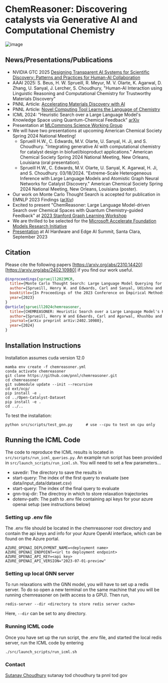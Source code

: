 # ChemReasoner: Discovering catalysts via Generative AI and Computational Chemistry
![image](https://github.com/pnnl/chemreasoner/assets/7649924/ccae35c9-876e-4865-8e46-0b229167d522)

## News/Presentations/Publications
* NVIDIA GTC 2025 [Designing Transparent AI Systems for Scientific Discovery: Patterns and Practices for Human-AI Collaboration](https://www.nvidia.com/en-us/on-demand/session/gtc25-S72049)
* AAAI 2025: S. Beus, H. W. Sprueill, R. Meyur, M. V. Olarte, K. Agarwal, D. Zhang, U. Sanyal, J. Lercher, S. Choudhury, "Human-AI Interaction using Linguistic Reasoning and Computational Chemistry for Trustworthy Materials Discovery"
* PNNL Article: [Accelerating Materials Discovery with AI](https://www.pnnl.gov/publications/accelerating-materials-discovery-ai)
* PNNL Article: [Novel Computing Tool Learns the Language of Chemistry](https://www.pnnl.gov/publications/novel-computing-tool-learns-language-chemistry)
* ICML 2024: "Heuristic Search over a Large Language Model's Knowledge Space using Quantum-Chemical Feedback" [arXiv](https://arxiv.org/abs/2402.10980)
* Presentation at [MLCommons Science Working Group](https://sutanay.github.io/publications/ChemReasoner-SciMLCommons.pdf)
* We will have two presentations at upcoming American Chemical Society Spring 2024 National Meeting!
    * Sprueill H.W., C. Edwards, M.V. Olarte, U. Sanyal, H. Ji, and S. Choudhury. "Integrating generative AI with computational chemistry for catalyst design in biofuel/bioproduct applications." American Chemical Society Spring 2024 National Meeting, New Orleans, Louisiana (oral presentation).
    * Sprueill H.W., C. Edwards, M.V. Olarte, U. Sanyal, K. Agarwal, H. Ji, and S. Choudhury. 03/18/2024. "Extreme-Scale Heterogeneous Inference with Large Language Models and Atomistic Graph Neural Networks for Catalyst Discovery." American Chemical Society Spring 2024 National Meeting, New Orleans, Louisiana (poster). 
* Our work on Monte Carlo Thought Search is accepted for publication in EMNLP 2023 Findings ([arXiv](https://arxiv.org/abs/2310.14420))
* Excited to present "ChemReasoner: Large Language Model-driven Search over Chemical Spaces with Quantum Chemistry-guided Feedback" at [2023 Stanford Graph Learning Workshop](https://snap.stanford.edu/graphlearning-workshop-2023/)
* We are thrilled to be selected for the [Microsoft Accelerate Foundation Models Research Initiative](https://www.microsoft.com/en-us/research/collaboration/accelerating-foundation-models-research/)
* [Presentation](https://www.kisacoresearch.com/sites/default/files/presentations/aihwsummit-sutanay.pdf) at AI Hardware and Edge AI Summit, Santa Clara, September 2023

Citation
------

Please cite the following papers [https://arxiv.org/abs/2310.14420] [https://arxiv.org/abs/2402.10980] if you find our work useful.

```bibtex
@inproceedings{sprueill2023MCR,
  title={Monte Carlo Thought Search: Large Language Model Querying for Complex Scientific Reasoning in Catalyst Design},
  author={Sprueill, Henry W. and Edwards, Carl and Sanyal, Udishnu and Olarte, Mariefel and Ji, Heng and Choudhury, Sutanay}
  booktitle={In Proceedings of the 2023 Conference on Empirical Methods in Natural Language Processing (EMNLP2023) Findings},
  year={2023}
}
@article{sprueill2024chemreasoner,
  title={CHEMREASONER: Heuristic Search over a Large Language Model's Knowledge Space using Quantum-Chemical Feedback},
  author={Sprueill, Henry W and Edwards, Carl and Agarwal, Khushbu and Olarte, Mariefel V and Sanyal, Udishnu and Johnston, Conrad and Liu, Hongbin and Ji, Heng and Choudhury, Sutanay},
  journal={arXiv preprint arXiv:2402.10980},
  year={2024}
}
```

## Installation Instructions

Installation assumes cuda version 12.0

```
mamba env create -f chemreasoner.yml
conda activate chemreasoner
git clone https://github.com/pnnl/chemreasoner.git
cd chemreasoner
git submodule update --init --recursive
cd ext/ocp/
pip install -e .
cd ../Open-Catalyst-Dataset
pip install -e .
cd ../..
```

To test the installation:
```
python src/scripts/test_gnn.py      # use --cpu to test on cpu only
```

## Running the ICML Code

The code to reproduce the ICML results is located in ```src/scripts/run_icml_queries.py```. An example run script has been provided in ```src/launch_scripts/run_icml.sh```. You will need to set a few parameters...

* savedir: The directory to save the results in
* start-query: The index of the first query to evaluate (see data/input_data/dataset.csv)
* start-query: The index of the final query to evaluate
* gnn-traj-dir: The directroy in which to store relaxation trajectories
* dotenv-path: The path to .env file containing api keys for your azure openai setup (see instructions below)

### Setting up .env file

The .env file should be located in the chemreasoner root directory and contain the api keys and info for your Azure OpenAI interface, which can be found on the Azure portal.

```
AZURE_OPENAI_DEPLOYMENT_NAME=<deployment name>
AZURE_OPENAI_ENDPOINT=<url to deployment endpoint>
AZURE_OPENAI_API_KEY=<api key>
AZURE_OPENAI_API_VERSION="2023-07-01-preview"
```

### Setting up local GNN server

To run relaxations with the GNN model, you will have to set up a redis server. To do so open a new terminal on the same machine that you will be running chemreasoner on (with access to a GPU). Then run,

```
redis-server --dir <directory to store redis server cache>
```

Here, ```--dir``` can be set to any directory.

### Running ICML code

Once you have set up the run script, the .env file, and started the local redis server, run the ICML code by entering

```
./src/launch_scripts/run_icml.sh
```



### Contact

[Sutanay Choudhury](https://www.linkedin.com/in/sutanay/)
sutanay tod choudhury ta pnnl tod gov
